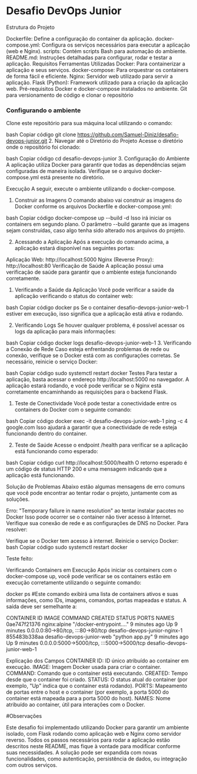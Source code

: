 # Desafio DevOps Junior


Estrutura do Projeto

Dockerfile: Define a configuração do container da aplicação.
docker-compose.yml: Configura os serviços necessários para executar a aplicação (web e Nginx).
scripts: Contém scripts Bash para automação do ambiente.
README.md: Instruções detalhadas para configurar, rodar e testar a aplicação.
Requisitos
Ferramentas Utilizadas
Docker: Para containerizar a aplicação e seus serviços.
docker-compose: Para orquestrar os containers de forma fácil e eficiente.
Nginx: Servidor web utilizado para servir a aplicação.
Flask (Python): Framework utilizado para a criação da aplicação web.
Pré-requisitos
Docker e docker-compose instalados no ambiente.
Git para versionamento de código e clonar o repositório

### Configurando o ambiente

Clone este repositório para sua máquina local utilizando o comando:

bash
Copiar código
git clone https://github.com/Samuel-Diniz/desafio-devops-junior.git
2. Navegar até o Diretório do Projeto
Acesse o diretório onde o repositório foi clonado:

bash
Copiar código
cd desafio-devops-junior
3. Configuração do Ambiente
A aplicação utiliza Docker para garantir que todas as dependências sejam configuradas de maneira isolada. Verifique se o arquivo docker-compose.yml está presente no diretório.

Execução
A seguir, execute o ambiente utilizando o docker-compose.

1. Construir as Imagens
O comando abaixo vai construir as imagens do Docker conforme os arquivos Dockerfile e docker-compose.yml:

bash
Copiar código
docker-compose up --build -d
Isso irá iniciar os containers em segundo plano. O parâmetro --build garante que as imagens sejam construídas, caso algo tenha sido alterado nos arquivos do projeto.

2. Acessando a Aplicação
Após a execução do comando acima, a aplicação estará disponível nas seguintes portas:

Aplicação Web: http://localhost:5000
Nginx (Reverse Proxy): http://localhost:80
Verificação de Saúde
A aplicação possui uma verificação de saúde para garantir que o ambiente esteja funcionando corretamente.

1. Verificando a Saúde da Aplicação
Você pode verificar a saúde da aplicação verificando o status do container web:

bash
Copiar código
docker ps
Se o container desafio-devops-junior-web-1 estiver em execução, isso significa que a aplicação está ativa e rodando.

2. Verificando Logs
Se houver qualquer problema, é possível acessar os logs da aplicação para mais informações:

bash
Copiar código
docker logs desafio-devops-junior-web-1
3. Verificando a Conexão de Rede
Caso esteja enfrentando problemas de rede ou conexão, verifique se o Docker está com as configurações corretas. Se necessário, reinicie o serviço Docker:

bash
Copiar código
sudo systemctl restart docker
Testes
Para testar a aplicação, basta acessar o endereço http://localhost:5000 no navegador. A aplicação estará rodando, e você pode verificar se o Nginx está corretamente encaminhando as requisições para o backend Flask.

1. Teste de Conectividade
Você pode testar a conectividade entre os containers do Docker com o seguinte comando:

bash
Copiar código
docker exec -it desafio-devops-junior-web-1 ping -c 4 google.com
Isso ajudará a garantir que a conectividade de rede esteja funcionando dentro do container.

2. Teste de Saúde
Acesse o endpoint /health para verificar se a aplicação está funcionando como esperado:

bash
Copiar código
curl http://localhost:5000/health
O retorno esperado é um código de status HTTP 200 e uma mensagem indicando que a aplicação está funcionando.

Solução de Problemas
Abaixo estão algumas mensagens de erro comuns que você pode encontrar ao tentar rodar o projeto, juntamente com as soluções.

Erro: "Temporary failure in name resolution" ao tentar instalar pacotes no Docker
Isso pode ocorrer se o container não tiver acesso à Internet. Verifique sua conexão de rede e as configurações de DNS no Docker. Para resolver:

Verifique se o Docker tem acesso à internet.
Reinicie o serviço Docker:
bash
Copiar código
sudo systemctl restart docker

Teste feito:

Verificando Containers em Execução
Após iniciar os containers com o docker-compose up, você pode verificar se os containers estão em execução corretamente utilizando o seguinte comando:

docker ps #Este comando exibirá uma lista de containers ativos e suas informações, como IDs, imagens, comandos, portas mapeadas e status. A saída deve ser semelhante a:

CONTAINER ID   IMAGE                       COMMAND                  CREATED              STATUS              PORTS                                       NAMES
0ae747f21376   nginx:alpine                "/docker-entrypoint.…"   9 minutes ago        Up 9 minutes        0.0.0.0:80->80/tcp, :::80->80/tcp           desafio-devops-junior-nginx-1
855483b338aa   desafio-devops-junior-web   "python app.py"          9 minutes ago        Up 9 minutes        0.0.0.0:5000->5000/tcp, :::5000->5000/tcp   desafio-devops-junior-web-1

Explicação dos Campos
CONTAINER ID: ID único atribuído ao container em execução.
IMAGE: Imagem Docker usada para criar o container.
COMMAND: Comando que o container está executando.
CREATED: Tempo desde que o container foi criado.
STATUS: O status atual do container (por exemplo, "Up" indica que o container está rodando).
PORTS: Mapeamento de portas entre o host e o container (por exemplo, a porta 5000 do container está mapeada para a porta 5000 do host).
NAMES: Nome atribuído ao container, útil para interações com o Docker.


#Observações


Este desafio foi implementado utilizando Docker para garantir um ambiente isolado, com Flask rodando como aplicação web e Nginx como servidor reverso.
Todos os passos necessários para rodar a aplicação estão descritos neste README, mas fique à vontade para modificar conforme suas necessidades.
A solução pode ser expandida com novas funcionalidades, como autenticação, persistência de dados, ou integração com outros serviços.
